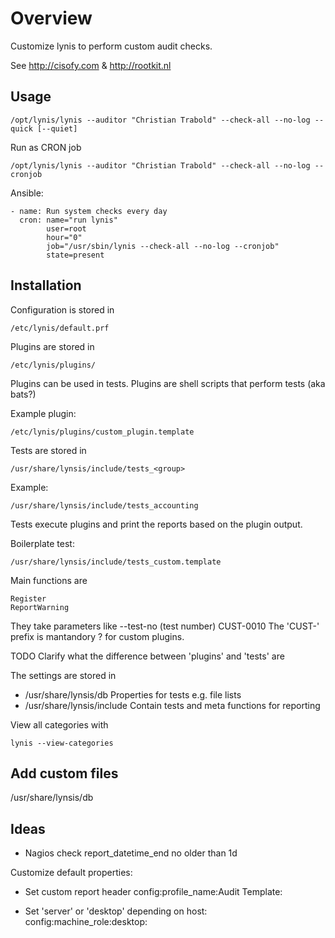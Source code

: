 # Overview

Customize lynis to perform custom audit checks.

See http://cisofy.com & http://rootkit.nl


## Usage

    /opt/lynis/lynis --auditor "Christian Trabold" --check-all --no-log --quick [--quiet]

Run as CRON job

    /opt/lynis/lynis --auditor "Christian Trabold" --check-all --no-log --cronjob

Ansible:

    - name: Run system checks every day
      cron: name="run lynis"
            user=root
            hour="0"
            job="/usr/sbin/lynis --check-all --no-log --cronjob"
            state=present


## Installation

Configuration is stored in

    /etc/lynis/default.prf

Plugins are stored in

    /etc/lynis/plugins/

Plugins can be used in tests.
Plugins are shell scripts that perform tests (aka bats?)

Example plugin:

    /etc/lynis/plugins/custom_plugin.template


Tests are stored in

    /usr/share/lynsis/include/tests_<group>

Example:

    /usr/share/lynsis/include/tests_accounting

Tests execute plugins and print the reports based on the plugin output.

Boilerplate test:

    /usr/share/lynsis/include/tests_custom.template

Main functions are

    Register
    ReportWarning

They take parameters like --test-no (test number) CUST-0010
The 'CUST-' prefix is mantandory ? for custom plugins.

TODO Clarify what the difference between 'plugins' and 'tests' are

The settings are stored in

- /usr/share/lynsis/db
Properties for tests e.g. file lists
- /usr/share/lynsis/include
Contain tests and meta functions for reporting


View all categories with

    lynis --view-categories

## Add custom files

/usr/share/lynsis/db


## Ideas

- Nagios check report_datetime_end no older than 1d

Customize default properties:

- Set custom report header
    config:profile_name:Audit Template:

- Set 'server' or 'desktop' depending on host:
    config:machine_role:desktop:
